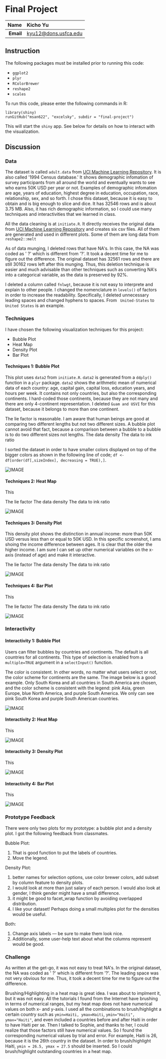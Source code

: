 Final Project
==============================

| **Name**  | Kicho Yu  |
|----------:|:-------------|
| **Email** | kyu12@dons.usfca.edu |

## Instruction ##
The following packages must be installed prior to running this code:
- `ggplot2`
- `plyr` 
- `RColorBrewer` 
- `reshape2` 
- `scales` 

To run this code, please enter the following commands in R:

```
library(shiny)
runGitHub("msan622", "excelsky", subdir = "final-project")
```
This will start the `shiny` app. See below for details on how to interact with the visualization.  


## Discussion ##
### Data ###
The dataset is called `adult.data` from [UCI Machine Learning Repository](https://archive.ics.uci.edu/ml/datasets/Adult). It is also called '1994 Census database.' It shows demographic infomation of survey participants from all around the world and eventually wants to see who earns 50K USD per year or not. Examples of demographic infomation are age, years of education, highest degree in education, occupation, race, relationship, sex, and so forth. I chose this dataset, because it is easy to obtain and is big enough to slice and dice. It has 32546 rows and is about 3.75 MB. Also, it has rich demographic information, so I could use many techniques and interactivities that we learned in class. 

All the data cleaning is at `initiate.R`. It directly receives the original data from [UCI Machine Learning Repository](https://archive.ics.uci.edu/ml/datasets/Adult) and creates six csv files. All of them are generated and used in different plots. Some of them are long data from `reshape2::melt`

As of data munging, I deleted rows that have NA's. In this case, the NA was coded as ' ?' which is different from '?'. It took a decent time for me to figure out the difference. The original dataset has 32561 rows and there are still 30162 rows left after this munging. Thus, this deletion technique is easier and much advisable than other techniques such as converting NA's into a categorical variable, as the data is preserved by 92%.

I deleted a column called `fnlwgt`, because it is not easy to interprete and explain to other people. I changed the nomenclature in `levels()` of factors in order to increase the readability. Specifically, I deleted unnecessary leading spaces and changed hyphens to spaces. From ` United-States` to `United States` is an example.


### Techniques ###

I have chosen the following visualization techniques for this project:

- Bubble Plot
- Heat Map
- Density Plot
- Bar Plot

#### Techniques 1: Bubble Plot ####
This plot uses `data2` from `initiate.R`. `data2` is generated from a `ddply()` function in a `plyr` package. `data2` shows the arithmetic mean of numerical data of each country: age, capital gain, capital loss, education years, and hours per week. It contains not only countries, but also the corresponding continents. I hard-coded those continents, because they are not many and there are only 4-continent representation. I deleted `Guam and USVI` for this dataset, because it belongs to more than one continent.

The lie factor is reasonable. I am aware that human beings are good at comparing two different lengths but not two different sizes. A bubble plot cannot avoid that fact, because a comparison between a bubble to a bubble is to do two different sizes not lengths.
The data density
The data to ink ratio


I sorted the dataset in order to have smaller colors displayed on top of the bigger colors as shown in the following line of code; `df <- df[order(df[,sizeIndex], decreasing = TRUE),]`.

![IMAGE](1bubble.jpg) 


#### Techniques 2: Heat Map  ####
This

The lie factor
The data density
The data to ink ratio

![IMAGE](2heat.jpg) 


#### Techniques 3: Density Plot ####
This density plot shows the distinction in annual income: more than 50K USD versus less than or equal to 50K USD. In this specific screenshot, I ams shoing the income difference between ages. It is clear that the older the higher income. I am sure I can set up other numerical variables on the x-axis (instead of age) and make it interactive.

The lie factor
The data density
The data to ink ratio

![IMAGE](3density.jpg) 


#### Techniques 4: Bar Plot ####
This

The lie factor
The data density
The data to ink ratio

![IMAGE](4bar.jpg) 



### Interactivity ###

#### Interactivity 1: Bubble Plot ####
Users can filter bubbles by countries and continents. The default is all countries for all continents. This type of selection is enabled from a `multiple=TRUE` argument in a `selectInput()` function. 

The color is consistent. In other words, no matter what users select or not, the color scheme for continents are the same. The image below is a good example. Only South Korea and all countries in South America are chosen, and the color scheme is consistent with the legend: pink Asia, green Europe, blue North America, and purple South America. We only can see pink South Korea and purple South American countries.

![IMAGE](1consistency.jpg) 

#### Interactivity 2: Heat Map ####
This

![IMAGE](2brushing.jpg) 

#### Interactivity 3: Density Plot ####
This

![IMAGE](3density.jpg) 

#### Interactivity 4: Bar Plot ####
This

![IMAGE](4ratio.jpg) 





### Prototype Feedback ###
There were only two plots for my prototype: a bubble plot and a density plot. I got the following feedback from classmates.

Bubble Plot:  
1. That is good function to put the labels of countries.  
2. Move the legend.  

Density Plot:  
1. better names for selection options, use color brewer colors, add subset by column feature to density plots.  
2. I would look at more than just salary of each person. I would also look at gender, I think gender might have a small difference.  
3. it might be good to facet_wrap function by avoiding overlapped distribution.  
4. I like your dataset! Perhaps doing a small multiples plot for the densities would be useful.  

Both:  
1. Change axis labels — be sure to make them look nice.  
2. Additionally, some user-help text about what the columns represent would be good.  









### Challenge ###
As written at the get-go, it was not easy to treat NA's. In the original dataset, the NA was coded as ' ?' which is different from '?'. The leading space was not very obvious for me. Thus, it took a decent time for me to figure out the difference.

Brushing/Highlighting in a heat map is great idea. I was about to implment it, but it was not easy. All the tutorials I found from the Internet have brushing in terms of numerical ranges, but my heat map does not have numerical values on both x- and y-axis. I used all the combinations to brush/highlight a certain country such as `ymin=Haiti, ymax=Haiti`, `ymin="Haiti", ymax="Haiti"`, and even included a countries before and after Haiti in order to have Haiti per se. Then I talked to Sophie, and thanks to her, I could realize that those factors still have numerical values. So I found the corresponding numerical values by trial and error. For example, Haiti is 26, because it is the 26th country in the dataset. In order to brush/highlight Haiti, `ymin = 26.5, ymax = 27.5` should be inserted. So I could brush/highlight outstanding countries in a heat map.
